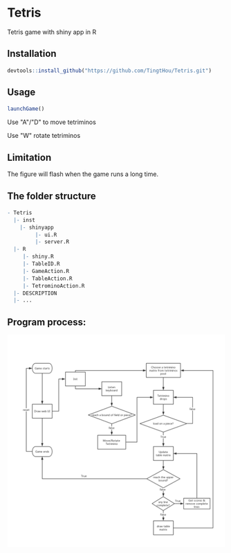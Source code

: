 # Tetris
Tetris game with shiny app in R

## Installation
```r
devtools::install_github("https://github.com/TingtHou/Tetris.git")
```
## Usage
```r
launchGame()
```
Use "A"/"D" to move tetriminos

Use "W" rotate tetriminos

## Limitation
The figure will flash when the game runs a long time.

## The folder structure
```r
- Tetris 
  |- inst 
    |- shinyapp 
         |- ui.R
         |- server.R
  |- R
     |- shiny.R
     |- TableID.R
     |- GameAction.R 
     |- TableAction.R 
     |- TetrominoAction.R 
  |- DESCRIPTION 
  |- ... 
```
## Program process:
![Image description](Tetris.png)
